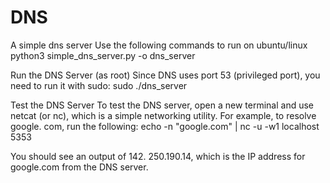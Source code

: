 # DNS
A simple dns server 
Use the following commands to run on ubuntu/linux
python3 simple_dns_server.py -o dns_server

Run the DNS Server (as root)
Since DNS uses port 53 (privileged port), you need to run it with sudo:
sudo ./dns_server

 Test the DNS Server
To test the DNS server, open a new terminal and use netcat (or nc), which is a simple networking utility.
For example, to resolve google. com, run the following:
echo -n "google.com" | nc -u -w1 localhost 5353

You should see an output of 142. 250.190.14, which is the IP address for google.com from the DNS server.
